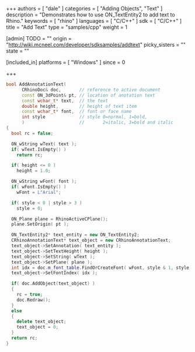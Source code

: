 +++
authors = [ "dale" ]
categories = [ "Adding Objects", "Text" ]
description = "Demonstrates how to use ON_TextEntity2 to add text to Rhino."
keywords = [ "rhino" ]
languages = [ "C/C++" ]
sdk = [ "C/C++" ]
title = "Add Text"
type = "samples/cpp"
weight = 1

[admin]
TODO = ""
origin = "http://wiki.mcneel.com/developer/sdksamples/addtext"
picky_sisters = ""
state = ""

[included_in]
platforms = [ "Windows" ]
since = 0

+++

```cpp
bool AddAnnotationText(
      CRhinoDoc& doc,       // reference to active document
      const ON_3dPoint& pt, // location of anotation text
      const wchar_t* text,  // the text
      double height,        // height of text item
      const wchar_t* font,  // font or face name
      int style             // style 0=normal, 1=bold,
      )                     //       2=italic, 3=bold and italic
{
  bool rc = false;

  ON_wString wText( text );
  if( wText.IsEmpty() )
    return rc;

  if( height <= 0 )
    height = 1.0;

  ON_wString wFont( font );
  if( wFont.IsEmpty() )
    wFont = L"Arial";

  if( style < 0 | style > 3 )
    style = 0;

  ON_Plane plane = RhinoActiveCPlane();
  plane.SetOrigin( pt );

  ON_TextEntity2* text_entity = new ON_TextEntity2;
  CRhinoAnnotationText* text_object = new CRhinoAnnotationText;
  text_object->SetAnnotation( text_entity );
  text_object->SetTextHeight( height );
  text_object->SetString( wText );
  text_object->SetPlane( plane );
  int idx = doc.m_font_table.FindOrCreateFont( wFont, style & 1, style & 2 );
  text_object->SetFontIndex( idx );

  if( doc.AddObject(text_object) )
  {
    rc = true;
    doc.Redraw();
  }
  else
  {
    delete text_object;
    text_object = 0;
  }
  return rc;
}
```
